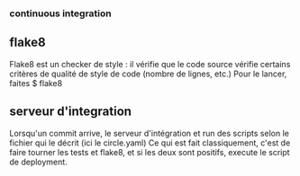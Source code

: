 
### continuous integration

## flake8

Flake8 est un checker de style : il vérifie que le code source vérifie 
certains critères de qualité de style de code (nombre de lignes, etc.)
Pour le lancer, faites 
$ flake8


## serveur d'integration

Lorsqu'un commit arrive, le serveur d'intégration et run des scripts selon le fichier qui le décrit (ici le circle.yaml)
Ce qui est fait classiquement, c'est de faire tourner les tests et flake8, et si les deux sont positifs, execute le script de deployment.

